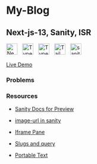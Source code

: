 # My-Blog

## Next-js-13, Sanity, ISR

<img align="left" alt="NextJS" width="30px" style="padding-right:10px;" src="https://cdn.jsdelivr.net/gh/devicons/devicon/icons/nextjs/nextjs-original.svg" />
<img align="left" alt="TypeScript" width="30px" style="padding-right:10px;" src="https://cdn.jsdelivr.net/gh/devicons/devicon/icons/typescript/typescript-plain.svg" />
<img align="left" alt="TypeScript" width="30px" style="padding-right:10px;" src="https://www.vectorlogo.zone/logos/reactjs/reactjs-icon.svg" />

<img align="left" alt="Tailwind" width="30px" style="padding-right:10px;" src="https://cdn.jsdelivr.net/gh/devicons/devicon/icons/tailwindcss/tailwindcss-plain.svg" />

<img align="left" alt="sanity" width="30px" style="padding-right:10px;" src="https://cdn.worldvectorlogo.com/logos/sanity.svg" />

<br/>
<br/>

[Live Demo](https://my-blog-beyck3otj-thabish-kader.vercel.app/)

### Problems

### Resources

-   [Sanity Docs for Preview](https://github.com/sanity-io/next-sanity#next-sanitypreview-live-real-time-preview)

-   [image-url in sanity](https://www.sanity.io/docs/image-url)

-   [Iframe Pane](https://www.sanity.io/plugins/iframe-pane)

-   [Slugs and query](https://www.sanity.io/docs/slug-type)

-   [Portable Text](https://www.npmjs.com/package/@portabletext/react)
